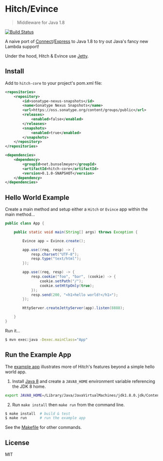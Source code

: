 # Hitch/Evince

> Middleware for Java 1.8

[![Build Status](https://travis-ci.org/wmluke/hitch.png?branch=master)](https://travis-ci.org/wmluke/hitch)

A naive port of [Connect](http://www.senchalabs.org/connect)/[Express](http://expressjs.com) to Java 1.8 to try out Java's fancy new Lambda support!

Under the hood, Hitch & Evince use [Jetty](http://www.eclipse.org/jetty).

## Install

Add to `hitch-core` to your project's pom.xml file:

```xml
<repositories>
    <repository>
        <id>sonatype-nexus-snapshots</id>
        <name>Sonatype Nexus Snapshots</name>
        <url>https://oss.sonatype.org/content/groups/public</url>
        <releases>
            <enabled>false</enabled>
        </releases>
        <snapshots>
            <enabled>true</enabled>
        </snapshots>
    </repository>
</repositories>

<dependencies>
    <dependency>
        <groupId>net.bunselmeyer</groupId>
        <artifactId>hitch-core</artifactId>
        <version>0.1.0-SNAPSHOT</version>
    </dependency>
</dependencies>
```

## Hello World Example

Create a main method and setup either a `Hitch` or `Evince` app within the main method...

```java
public class App {

    public static void main(String[] args) throws Exception {

        Evince app = Evince.create();

        app.use((req, resp) -> {
            resp.charset("UTF-8");
            resp.type("text/html");
        });

        app.use((req, resp) -> {
            resp.cookie("foo", "bar", (cookie) -> {
                cookie.setPath("/");
                cookie.setHttpOnly(true);
            });
            resp.send(200, "<h1>hello world!</h1>");
        });

        HttpServer.createJettyServer(app).listen(8888);

    }
}
```

Run it...

```bash
$ mvn exec:java -Dexec.mainClass="App"
```

## Run the Example App

The [example app](https://github.com/wmluke/hitch/blob/master/examples/src/java/app/JettyApp.java) illustrates more of Hitch's features beyond a simple hello world app.

1) Install [Java 8](https://jdk8.java.net) and create a `JAVA8_HOME` environment variable referencing the JDK 8 home.

```bash
export JAVA8_HOME=/Library/Java/JavaVirtualMachines/jdk1.8.0.jdk/Contents/Home
```

2) Run `make install` then `make run` from the command line.

```bash
$ make install  # build & test
$ make run      # run the example app
```

See the [Makefile](https://github.com/wmluke/hitch/blob/master/Makefile) for other commands.

## License
MIT
